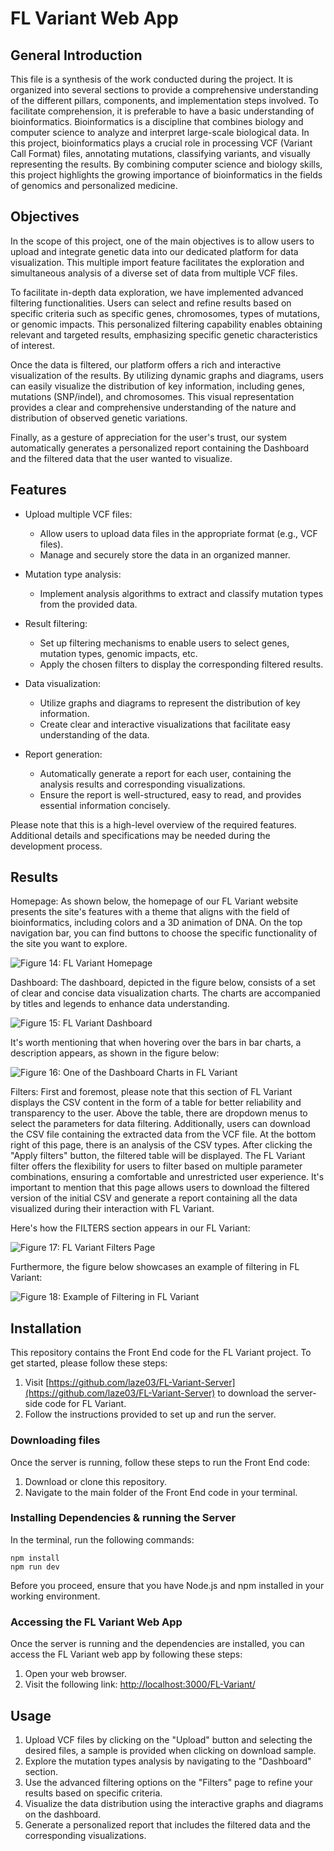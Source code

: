 # FL Variant Web App

## General Introduction

This file is a synthesis of the work conducted during the project. It is organized into several sections to provide a comprehensive understanding of the different pillars, components, and implementation steps involved. To facilitate comprehension, it is preferable to have a basic understanding of bioinformatics. Bioinformatics is a discipline that combines biology and computer science to analyze and interpret large-scale biological data. In this project, bioinformatics plays a crucial role in processing VCF (Variant Call Format) files, annotating mutations, classifying variants, and visually representing the results. By combining computer science and biology skills, this project highlights the growing importance of bioinformatics in the fields of genomics and personalized medicine.

## Objectives

In the scope of this project, one of the main objectives is to allow users to upload and integrate genetic data into our dedicated platform for data visualization. This multiple import feature facilitates the exploration and simultaneous analysis of a diverse set of data from multiple VCF files.

To facilitate in-depth data exploration, we have implemented advanced filtering functionalities. Users can select and refine results based on specific criteria such as specific genes, chromosomes, types of mutations, or genomic impacts. This personalized filtering capability enables obtaining relevant and targeted results, emphasizing specific genetic characteristics of interest.

Once the data is filtered, our platform offers a rich and interactive visualization of the results. By utilizing dynamic graphs and diagrams, users can easily visualize the distribution of key information, including genes, mutations (SNP/indel), and chromosomes. This visual representation provides a clear and comprehensive understanding of the nature and distribution of observed genetic variations.

Finally, as a gesture of appreciation for the user's trust, our system automatically generates a personalized report containing the Dashboard and the filtered data that the user wanted to visualize.

## Features

- Upload multiple VCF files:

  - Allow users to upload data files in the appropriate format (e.g., VCF files).
  - Manage and securely store the data in an organized manner.

- Mutation type analysis:

  - Implement analysis algorithms to extract and classify mutation types from the provided data.

- Result filtering:

  - Set up filtering mechanisms to enable users to select genes, mutation types, genomic impacts, etc.
  - Apply the chosen filters to display the corresponding filtered results.

- Data visualization:

  - Utilize graphs and diagrams to represent the distribution of key information.
  - Create clear and interactive visualizations that facilitate easy understanding of the data.

- Report generation:
  - Automatically generate a report for each user, containing the analysis results and corresponding visualizations.
  - Ensure the report is well-structured, easy to read, and provides essential information concisely.

Please note that this is a high-level overview of the required features. Additional details and specifications may be needed during the development process.

## Results

Homepage:
As shown below, the homepage of our FL Variant website presents the site's features with a theme that aligns with the field of bioinformatics, including colors and a 3D animation of DNA. On the top navigation bar, you can find buttons to choose the specific functionality of the site you want to explore.

![Figure 14: FL Variant Homepage](screens/uploadpng.png)

Dashboard:
The dashboard, depicted in the figure below, consists of a set of clear and concise data visualization charts. The charts are accompanied by titles and legends to enhance data understanding.

![Figure 15: FL Variant Dashboard](screens/dashboard.png)

It's worth mentioning that when hovering over the bars in bar charts, a description appears, as shown in the figure below:

![Figure 16: One of the Dashboard Charts in FL Variant](screens/chart.png)

Filters:
First and foremost, please note that this section of FL Variant displays the CSV content in the form of a table for better reliability and transparency to the user. Above the table, there are dropdown menus to select the parameters for data filtering. Additionally, users can download the CSV file containing the extracted data from the VCF file. At the bottom right of this page, there is an analysis of the CSV types. After clicking the "Apply filters" button, the filtered table will be displayed. The FL Variant filter offers the flexibility for users to filter based on multiple parameter combinations, ensuring a comfortable and unrestricted user experience. It's important to mention that this page allows users to download the filtered version of the initial CSV and generate a report containing all the data visualized during their interaction with FL Variant.

Here's how the FILTERS section appears in our FL Variant:

![Figure 17: FL Variant Filters Page](screens/Table.png)

Furthermore, the figure below showcases an example of filtering in FL Variant:

![Figure 18: Example of Filtering in FL Variant](screens/filteredTable.png)

## Installation

This repository contains the Front End code for the FL Variant project. To get started, please follow these steps:

1. Visit [https://github.com/laze03/FL-Variant-Server](https://github.com/laze03/FL-Variant-Server) to download the server-side code for FL Variant.
2. Follow the instructions provided to set up and run the server.

### Downloading files

Once the server is running, follow these steps to run the Front End code:

1. Download or clone this repository.
2. Navigate to the main folder of the Front End code in your terminal.

### Installing Dependencies & running the Server

In the terminal, run the following commands:

```shell
npm install
npm run dev
```

Before you proceed, ensure that you have Node.js and npm installed in your working environment.

### Accessing the FL Variant Web App

Once the server is running and the dependencies are installed, you can access the FL Variant web app by following these steps:

1. Open your web browser.
2. Visit the following link: [http://localhost:3000/FL-Variant/](http://localhost:3000/FL-Variant/)

## Usage

1. Upload VCF files by clicking on the "Upload" button and selecting the desired files, a sample is provided when clicking on download sample.
2. Explore the mutation types analysis by navigating to the "Dashboard" section.
3. Use the advanced filtering options on the "Filters" page to refine your results based on specific criteria.
4. Visualize the data distribution using the interactive graphs and diagrams on the dashboard.
5. Generate a personalized report that includes the filtered data and the corresponding visualizations.

